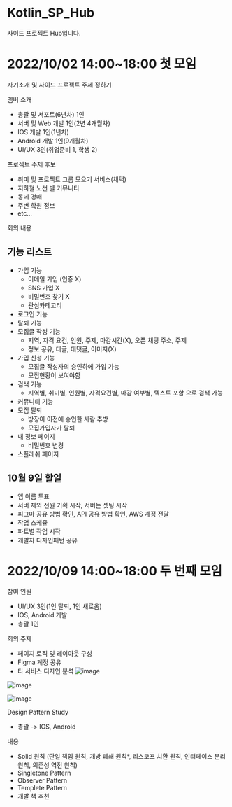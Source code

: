 # Kotlin_SP_Hub
사이드 프로젝트 Hub입니다.




2022/10/02 14:00~18:00
첫 모임
============================
자기소개 및 사이드 프로젝트 주제 정하기

멤버 소개
- 총괄 및 서포트(6년차) 1인
- 서버 및 Web 개발 1인(2년 4개월차)
- IOS 개발 1인(1년차)
- Android 개발 1인(9개월차)
- UI/UX 3인(취업준비 1, 학생 2)

프로젝트 주제 후보
- 취미 및 프로젝트 그룹 모으기 서비스(채택)
- 지하철 노선 별 커뮤니티
- 동네 경매
- 주변 학원 정보
- etc...

회의 내용
## 기능 리스트
- 가입 기능
    - 이메일 가입 (인증 X)
    - SNS 가입 X
    - 비밀번호 찾기 X
    - 관심카테고리
- 로그인 기능
- 탈퇴 기능
- 모집글 작성 기능
    - 지역, 자격 요건, 인원, 주제, 마감시간(X), 오픈 채팅 주소, 주제
    - 정보 공유, 대글, 대댓글, 이미지(X)
- 가입 신청 기능
    - 모집글 작성자의 승인하에 가입 가능
    - 모집현황이 보여야함
- 검색 기능
    - 지역별, 취미별, 인원별, 자격요건별, 마감 여부별, 텍스트 포함 으로 검색 가능
- 커뮤니티 기능
- 모집 탈퇴
    - 방장이 이전에 승인한 사람 추방
    - 모집가입자가 탈퇴
- 내 정보 페이지
    - 비밀번호 변경
- 스플래쉬 페이지

## 10월 9일 할일
-  앱 이름 투표
-  서버 제외 전원 기획 시작, 서버는 셋팅 시작
-  피그마 공유 방법 확인, API 공유 방법 확인, AWS 계정 전달
-  작업 스케쥴
-  파트별 작업 시작
-  개발자 디자인패턴 공유



2022/10/09 14:00~18:00
두 번째 모임
============================
참여 인원
- UI/UX 3인(1인 탈퇴, 1인 새로옴)
- IOS, Android 개발
- 총괄 1인

회의 주제 
- 페이지 로직 및 레이아웃 구성
- Figma 계정 공유
- 타 서비스 디자인 분석
![image](https://user-images.githubusercontent.com/57522230/195579905-ae83d09d-7b26-4e0b-a3b6-7c63f9b6315e.png)

![image](https://user-images.githubusercontent.com/57522230/195579947-149b99e4-37fa-4cfa-b4cb-381334556983.png)

![image](https://user-images.githubusercontent.com/57522230/195579986-101cbf9e-2b44-4604-a730-987054491e07.png)


Design Pattern  Study
- 총괄 -> IOS, Android

내용
- Solid 원칙
(단일 책임 원칙, 개방 폐쇄 원칙*, 리스코프 치환 원칙, 인터페이스 분리 원칙, 의존성 역전 원칙)
- Singletone Pattern
- Observer Pattern
- Templete Pattern
- 개발 책 추천




